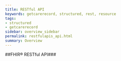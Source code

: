 ```yaml
---
title: RESTful API
keywords: getcarerecord, structured, rest, resource
tags:
- structured
- getcarerecord
sidebar: overview_sidebar
permalink: restfulapis_api.html
summary: Overview
---
```


##FHIR&reg; RESTful API###




